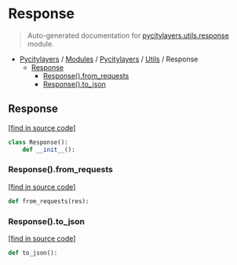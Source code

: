 # Response

> Auto-generated documentation for [pycitylayers.utils.response](https://github.com/miladaghamohamadnia/pycitylayers/blob/main/pycitylayers/utils/response.py) module.

- [Pycitylayers](../../README.md#pycitylayers) / [Modules](../../MODULES.md#pycitylayers-modules) / [Pycitylayers](../index.md#pycitylayers) / [Utils](index.md#utils) / Response
    - [Response](#response)
        - [Response().from_requests](#responsefrom_requests)
        - [Response().to_json](#responseto_json)

## Response

[[find in source code]](https://github.com/miladaghamohamadnia/pycitylayers/blob/main/pycitylayers/utils/response.py#L3)

```python
class Response():
    def __init__():
```

### Response().from_requests

[[find in source code]](https://github.com/miladaghamohamadnia/pycitylayers/blob/main/pycitylayers/utils/response.py#L7)

```python
def from_requests(res):
```

### Response().to_json

[[find in source code]](https://github.com/miladaghamohamadnia/pycitylayers/blob/main/pycitylayers/utils/response.py#L10)

```python
def to_json():
```
